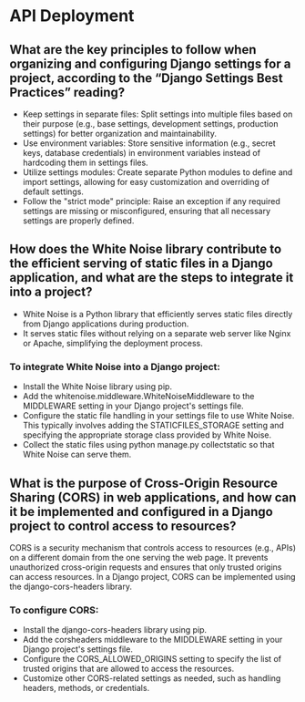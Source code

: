 # API Deployment

## What are the key principles to follow when organizing and configuring Django settings for a project, according to the “Django Settings Best Practices” reading?

- Keep settings in separate files: Split settings into multiple files based on their purpose (e.g., base settings, development settings, production settings) for better organization and maintainability.
- Use environment variables: Store sensitive information (e.g., secret keys, database credentials) in environment variables instead of hardcoding them in settings files.
- Utilize settings modules: Create separate Python modules to define and import settings, allowing for easy customization and overriding of default settings.
- Follow the "strict mode" principle: Raise an exception if any required settings are missing or misconfigured, ensuring that all necessary settings are properly defined.

## How does the White Noise library contribute to the efficient serving of static files in a Django application, and what are the steps to integrate it into a project?

- White Noise is a Python library that efficiently serves static files directly from Django applications during production.
- It serves static files without relying on a separate web server like Nginx or Apache, simplifying the deployment process.

### To integrate White Noise into a Django project:

- Install the White Noise library using pip.
- Add the whitenoise.middleware.WhiteNoiseMiddleware to the MIDDLEWARE setting in your Django project's settings file.
- Configure the static file handling in your settings file to use White Noise. This typically involves adding the STATICFILES_STORAGE setting and specifying the appropriate storage class provided by White Noise.
- Collect the static files using python manage.py collectstatic so that White Noise can serve them.

## What is the purpose of Cross-Origin Resource Sharing (CORS) in web applications, and how can it be implemented and configured in a Django project to control access to resources?

CORS is a security mechanism that controls access to resources (e.g., APIs) on a different domain from the one serving the web page.
It prevents unauthorized cross-origin requests and ensures that only trusted origins can access resources.
In a Django project, CORS can be implemented using the django-cors-headers library.

### To configure CORS:

- Install the django-cors-headers library using pip.
- Add the corsheaders middleware to the MIDDLEWARE setting in your Django project's settings file.
- Configure the CORS_ALLOWED_ORIGINS setting to specify the list of trusted origins that are allowed to access the resources.
- Customize other CORS-related settings as needed, such as handling headers, methods, or credentials.